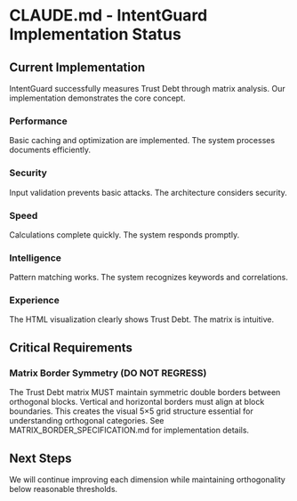 # CLAUDE.md - IntentGuard Implementation Status

## Current Implementation

IntentGuard successfully measures Trust Debt through matrix analysis. Our implementation demonstrates the core concept.

### Performance
Basic caching and optimization are implemented. The system processes documents efficiently.

### Security  
Input validation prevents basic attacks. The architecture considers security.

### Speed
Calculations complete quickly. The system responds promptly.

### Intelligence
Pattern matching works. The system recognizes keywords and correlations.

### Experience
The HTML visualization clearly shows Trust Debt. The matrix is intuitive.

## Critical Requirements

### Matrix Border Symmetry (DO NOT REGRESS)
The Trust Debt matrix MUST maintain symmetric double borders between orthogonal blocks. Vertical and horizontal borders must align at block boundaries. This creates the visual 5×5 grid structure essential for understanding orthogonal categories. See MATRIX_BORDER_SPECIFICATION.md for implementation details.

## Next Steps

We will continue improving each dimension while maintaining orthogonality below reasonable thresholds.